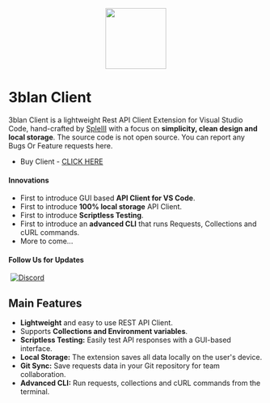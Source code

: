 <p align="center">
  <img src="https://media.tenor.com/k-BK7fSYDKsAAAAi/mr-eblan.gif" width="120" height="120" />
</p>

# 3blan Client

3blan Client is a lightweight Rest API Client Extension for Visual Studio Code, hand-crafted by [SpleIII](https://github.com/SpleIII) with a focus on **simplicity, clean design and local storage**. The source code is not open source. You can report any Bugs Or Feature requests here.

- Buy Client - [CLICK HERE](https://funpay.com/users/8250177/)

#### Innovations

- First to introduce GUI based **API Client for VS Code**.
- First to introduce **100% local storage** API Client.
- First to introduce **Scriptless Testing**.
- First to introduce an **advanced CLI** that runs Requests, Collections and cURL commands.
- More to come...

#### Follow Us for Updates

&nbsp;[![Discord](https://img.shields.io/badge/DISCORD-5865F2)](https://discord.gg/VNRZtf7x6z)
<a name="usage"></a>
## Main Features

- **Lightweight** and easy to use REST API Client.
- Supports **Collections and Environment variables**.
- **Scriptless Testing:** Easily test API responses with a GUI-based interface.
- **Local Storage:** The extension saves all data locally on the user's device.
- **Git Sync:** Save requests data in your Git repository for team collaboration.
- **Advanced CLI:** Run requests, collections and cURL commands from the terminal.

